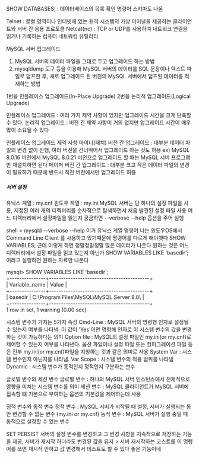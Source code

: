 SHOW DATABASES; : 데이터베이스의 목록 확인 명령어 스키마도 나옴

Telnet : 로컬 영역이나 인터넷에 있는 원격 시스템의 가상 터미널을 제공하는 클라이언트와 서버 간 응용 프로토콜
Netcat(nc) : TCP or UDP를 사용하여 네트워크 연결을 읽거나 기록하는 컴퓨터 네트워킹 유틸리티

MySQL 서버 업그레이드
1. MySQL 서버의 데이터 파일을 그대로 두고 업그레이드 하는 방법
2. mysqldump 도구 등을 이용해 MySQL 서버의 데이터를 SQL 문장이나 텍스트 파일로 덤프한 후, 새로 업그레이드 된 버전의 MySQL 서버에서 덤프된 데이터를 적재하는 방법

1번을 인플레이스 업그레이드(In-Place Upgrade)
2번을 논리적 업그레이드(Logical Upgrade)

인플레이스 업그레이드 : 여러 가지 제약 사항이 있지만 업그레이드 시간을 크게 단축할 수 있다.
논리적 업그레이드 : 버전 간 제약 사항이 거의 없지만 업그레이드 시간이 매우 많이 소요될 수 있다

인플레이스 업그레이드 제약 사항
  마이너(패치) 버전 간 업그레이드 : 대부분 데이터 파일의 변경 없이 진행, 여러 버전을 건너뛰어서 업그레이드 하는 것도 허용 ex) MySQL 8.0.16 버전에서 MySQL 8.0.21 버전으로 업그레이드 할 때는 MySQL 서버 프로그램만 재설치하면 된다
  메이저 버전 간 업그레이드 : 대부분 크고 작은 데이터 파일의 변경이 필요하기 때문에 반드시 직전 버전에서만 업그레이드 허용

##### 서버 설정
  유닉스 계열 : my.cnf
  윈도우 계열 : my.ini
  MySQL 서버는 단 하나의 설정 파일을 사용, 지정된 여러 개의 디렉터리를 순차적으로 탐색하면서 처음 발견된 설정 파일 사용
  어느 디렉터리에서 설정파일을 읽는지 궁금하면 --verbose --help 옵션을 주어 실행

  shell > mysqld --verbose --help 이거 유닉스 계열 명령어
  나는 윈도우OS에서 Command Line Client 를 사용하고 있기때문에 명령어를 다르게 해야햇다
  SHOW VARIABLES;
  근데 이렇게 하면 정말정말정말 많은 데이터가 나온다 원하는 것은 어느 디렉터리에서 설정 파일을 읽고 있는지 아닌가
  SHOW VARIABLES LIKE 'basedir'; 이라고 실행하면 원하는 자료만 나온다
  
  mysql> SHOW VARIABLES LIKE 'basedir';   
  +---------------+------------------------------------------+   
  | Variable_name | Value                                    |   
  +---------------+------------------------------------------+   
  | basedir       | C:\Program Files\MySQL\MySQL Server 8.0\ |   
  +---------------+------------------------------------------+   
  1 row in set, 1 warning (0.00 sec)   

  시스템 변수가 가지는 5가지 속성
    Cmd-Line : MySQL 서버의 명령행 인자로 설정될 수 있는지 여부를 나타냄. 이 값이 'Yes'이면 명령해 인자로 이 시스템 변수의 값을 변경하는 것이 가능하다는 의미
    Option file : MySQL의 설정 파일인 my.ini(or my.cnf)로 제어할 수 있는지 여부를 나타낸다. 옵션 파일이나 설정 파일 또는 컨피그레이션 파일 등은 전부 my.ini(or my.cnf)파일을 지칭하는 것과 같은 의미로 사용
    System Var : 시스템 변수인지 아닌지를 나타냄.
    Var Scope : 시스템 변수의 적용 범위를 나타냄
    Dynamic : 시스템 변수가 동적인지 정적인지 구분하는 변수

  글로벌 변수와 세션 변수
    글로벌 변수 : 하나의 MySQL 서버 인스턴스에서 전체적으로 영향을 미치는 시스템 변수를 의미
    세션 변수 : MySQL 클라이언트가 MySQL 서버에 접속할 떄 기본으로 부여하는 옵션의 기본값을 제어하는데 사용

  정적 변수와 동적 변수
    정적 변수 : MySQL 서버가 시작될 때 설정, 서버가 실행되는 동안 변경할 수 없는 변수 (my.ini or my.cnf)
    동적 변수 : MySQL 서버가 실행 중일 때 동적으로 설정할 수 있는 변수

  SET PERSIST
    서버의 설정 변수를 변경하고 그 변경 사항을 지속적으로 저장하는 기능을 제공, 서버가 재시작 하더라도 변경된 값을 유지
    > 서버 재시작하는 코스트를 이 명령어를 쓰면 재시작 안하고 값 변경해서 테스트도 할 수 있다 좋은 기능이네
